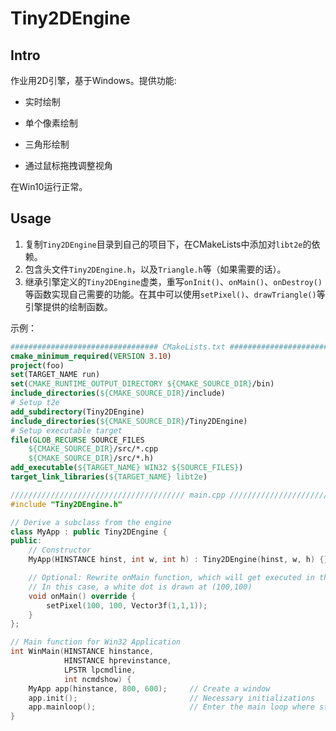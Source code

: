# Tiny2DEngine

## Intro

作业用2D引擎，基于Windows。提供功能:

- 实时绘制

- 单个像素绘制
- 三角形绘制
- 通过鼠标拖拽调整视角

在Win10运行正常。

## Usage

1. 复制`Tiny2DEngine`目录到自己的项目下，在CMakeLists中添加对`libt2e`的依赖。
2. 包含头文件`Tiny2DEngine.h`，以及`Triangle.h`等（如果需要的话）。
3. 继承引擎定义的`Tiny2DEngine`虚类，重写`onInit()`、`onMain()`、`onDestroy()`等函数实现自己需要的功能。在其中可以使用`setPixel()`、`drawTriangle()`等引擎提供的绘制函数。

示例：

```cmake
################################# CMakeLists.txt ##################################
cmake_minimum_required(VERSION 3.10)
project(foo)
set(TARGET_NAME run)
set(CMAKE_RUNTIME_OUTPUT_DIRECTORY ${CMAKE_SOURCE_DIR}/bin)
include_directories(${CMAKE_SOURCE_DIR}/include)
# Setup t2e
add_subdirectory(Tiny2DEngine)
include_directories(${CMAKE_SOURCE_DIR}/Tiny2DEngine)
# Setup executable target
file(GLOB_RECURSE SOURCE_FILES 
    ${CMAKE_SOURCE_DIR}/src/*.cpp 
    ${CMAKE_SOURCE_DIR}/src/*.h)
add_executable(${TARGET_NAME} WIN32 ${SOURCE_FILES})
target_link_libraries(${TARGET_NAME} libt2e)
```



```cpp
/////////////////////////////////////// main.cpp ///////////////////////////////////
#include "Tiny2DEngine.h"

// Derive a subclass from the engine
class MyApp : public Tiny2DEngine {
public:
    // Constructor
    MyApp(HINSTANCE hinst, int w, int h) : Tiny2DEngine(hinst, w, h) {}

    // Optional: Rewrite onMain function, which will get executed in the loop
    // In this case, a white dot is drawn at (100,100)
    void onMain() override {
        setPixel(100, 100, Vector3f(1,1,1));
    }
};

// Main function for Win32 Application
int WinMain(HINSTANCE hinstance,
			HINSTANCE hprevinstance,
			LPSTR lpcmdline,
			int ncmdshow) {
    MyApp app(hinstance, 800, 600);     // Create a window
    app.init();                         // Necessary initializations
    app.mainloop();                     // Enter the main loop where stuff gets shown and mouse/keyboard gets answered
}
```

